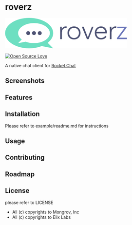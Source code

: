 # roverz
![alt text][logo]

[![Open Source Love](https://badges.frapsoft.com/os/v2/open-source.svg?v=103)](https://github.com/ellerbrock/open-source-badges/)


[logo]: src/images/logo-inverse.png "roverz"
A native chat client for [Rocket.Chat](https://rocket.chat/)

## Screenshots

## Features

## Installation
Please refer to example/readme.md for instructions

## Usage

## Contributing

## Roadmap

## License
please refer to LICENSE

- All (c) copyrights to Mongrov, Inc
- All (c) copyrights to Elix Labs